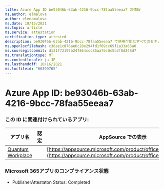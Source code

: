 ```yaml
---
title: Azure App ID be93046b-63ab-4216-9bcc-78faa55eeaa7 の情報
ms.author: elmalova
author: elenamalova
ms.date: 10/15/2021
ms.topic: article
ms.service: attestation
certification_type: attested
description: be93046b-63ab-4216-9bcc-78faa55eeaa7 で使用可能なすべてのセキュリティおよびコンプライアンス情報。
ms.openlocfilehash: c38ee1c876ae6c28e294fd1f09cc69f1a33a66a0
ms.sourcegitcommit: d131f72197b24f864ccc85aa7ec0c5b3f8d248d7
ms.translationtype: MT
ms.contentlocale: ja-JP
ms.lasthandoff: 10/16/2021
ms.locfileid: "60399765"
---
```

# <a name="azure-app-id-be93046b-63ab-4216-9bcc-78faa55eeaa7"></a>Azure App ID: be93046b-63ab-4216-9bcc-78faa55eeaa7


### <a name="apps-associated-with-this-id"></a>この ID に関連付けられているアプリ:
| **アプリ名** | **認定** | **AppSource での表示** |
|--------------|---------------|-----------------------|
| [Quantum Workplace](https://docs.microsoft.com/microsoft-365-app-certification/forward/WA104381747) |  | [https://appsource.microsoft.com/product/office/WA104381747](https://appsource.microsoft.com/product/office/WA104381747) |

### <a name="microsoft-365-app-compliance-status"></a>Microsoft 365アプリのコンプライアンス状態
- PublisherAttestaton Status: Completed

